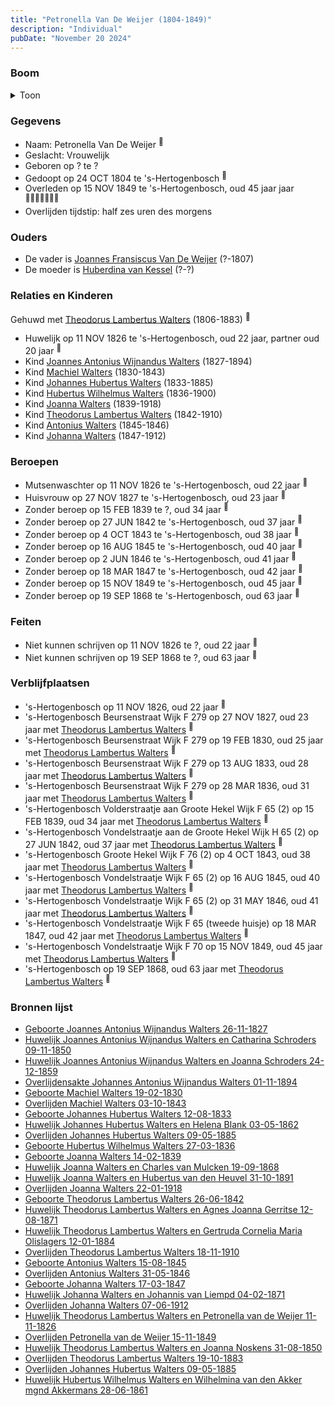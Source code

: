 ```yaml
---
title: "Petronella Van De Weijer (1804-1849)"
description: "Individual"
pubDate: "November 20 2024"
---
```


### Boom
<details><summary>Toon</summary>

![test](https://www.plantuml.com/plantuml/svg/fPPjJzim4CVV-rESu0MlAkMv2Qg05jgnZYTj1JHD4t8JhmbrOcIxGnNYkyzEtGVIY4RTkpXdvtvtzxzppeJ4NCvoYiGqArumnpcCSJoTS3OhadD66GV9SI6KYHGIfLb28CvuJCdYcUGlSWuvoSU4YyKh8GadJCvV2DhuQaon4F260A37U4BuACtYQK64w7Hod1Kd9-2YTuIEuAvq9T3YnC6GuK9jWu76o4Gy4_202xWWy4YoPy8F00luQbcsRm4Szjs1F-WfFsz_CaAJT-WSZ_5u_ZHcKb9oV0AdSBfX4zCPfK-uI9vYpeGOC-L9RR836DvVWHrQRJWIhKl29PkGOin4d2f8GtOvKq4dMO7XhmBwfa8XT4rZAvf1h-_stV-bqPjMJZl7hoHHJYVQK7eRM9Qbl1tIR9BAEQ6KlIgFxyZafDKoEv31Mhym9zKBPRB222sTt179bNDASNskrLvObMrtb8u7j-SZdKwlKVPzkBbzKDkzg2xxIyXHIbZ2kDB35TRoa-hf4LEbFh7c39jemcx3Z_wTvWiQyKKcdD3zH1sRXR9j4v4Jh4hcHDibgqY-MqXMP3gixBbG6Di1sfRR940dMFglqVFkUCtXo8DhZ8NaMPpADUqrZbFrXMqqhr7k8nZqU-hhhhK7cciguNrMYI5B5_ai6xPE9kse4Qe3tVil6hN6sqxK2AwxFxLe_5qZfIJCQ4feNbTnlr75syhTTyqQxC7Qwuzqj1VzSrKVouBkpOLAzV3-HY_3pN5KIXLlGmPDff_jBMjVq-Wx8Hq7XbrDP8UVPBJ1bB3Lb6_MH6K6Gi_Pfud2HHT5TetELxJhZgyYDXjalb6eLoEotSra6ubwDPgfT5DDoQD69L_gqjjd4hMD1ksQ2fGNdhwOpFtcHCZS0EiNPkwspEYihBqFQpKKAdQ_iWugwtPb7LRM9P2UsArVwaSf8SNlbMCpBpyQD86PJjKJFZAZe6e8a6c_gg6DZDAhXX0PVLKDwdVWZAXB9wV_0000)
</details>

### Gegevens
- Naam: Petronella Van De Weijer <sup><a href="../s00110/" style="text-decoration:none" title="Huwelijk Johannes Hubertus Walters en Helena Blank 03-05-1862">:link:</a></sup>
- Geslacht: Vrouwelijk
- Geboren op ? te ? 
- Gedoopt op 24 OCT 1804 te 's-Hertogenbosch <sup><a href="../s00136/" style="text-decoration:none" title="Huwelijk Theodorus Lambertus Walters en Petronella van de Weijer 11-11-1826">:link:</a></sup>
- Overleden op 15 NOV 1849 te 's-Hertogenbosch, oud 45 jaar jaar <sup><a href="../s00146/" style="text-decoration:none" title="Overlijden Petronella van de Weijer 15-11-1849">:link:</a><a href="../s00148/" style="text-decoration:none" title="Huwelijk Joannes Antonius Wijnandus Walters en Catharina Schroders 09-11-1850">:link:</a><a href="../s00110/" style="text-decoration:none" title="Huwelijk Johannes Hubertus Walters en Helena Blank 03-05-1862">:link:</a><a href="../s00153/" style="text-decoration:none" title="Huwelijk Theodorus Lambertus Walters en Agnes Joanna Gerritse 12-08-1871">:link:</a><a href="../s00152/" style="text-decoration:none" title="Huwelijk Johanna Walters en Johannis van Liempd 04-02-1871">:link:</a><a href="../s00147/" style="text-decoration:none" title="Huwelijk Theodorus Lambertus Walters en Joanna Noskens 31-08-1850">:link:</a><a href="../s00150/" style="text-decoration:none" title="Huwelijk Hubertus Wilhelmus Walters en Wilhelmina van den Akker mgnd Akkermans 28-06-1861">:link:</a></sup>
- Overlijden tijdstip: half zes uren des morgens

### Ouders
- De vader is [Joannes Fransiscus Van De Weijer](../i00150/) (?-1807)
- De moeder is [Huberdina van Kessel](../i00151/) (?-?)

### Relaties en Kinderen

Gehuwd met [Theodorus Lambertus Walters](../i00088/) (1806-1883) <sup><a href="../s00136/" style="text-decoration:none" title="Huwelijk Theodorus Lambertus Walters en Petronella van de Weijer 11-11-1826">:link:</a></sup>
- Huwelijk op 11 NOV 1826 te 's-Hertogenbosch, oud 22 jaar, partner oud 20 jaar <sup><a href="../s00136/" style="text-decoration:none" title="Huwelijk Theodorus Lambertus Walters en Petronella van de Weijer 11-11-1826">:link:</a></sup>
- Kind [Joannes Antonius Wijnandus Walters](../i00103/) (1827-1894)
- Kind [Machiel Walters](../i00104/) (1830-1843)
- Kind [Johannes Hubertus Walters](../i00079/) (1833-1885)
- Kind [Hubertus Wilhelmus Walters](../i00105/) (1836-1900)
- Kind [Joanna Walters](../i00106/) (1839-1918)
- Kind [Theodorus Lambertus Walters](../i00107/) (1842-1910)
- Kind [Antonius Walters](../i00108/) (1845-1846)
- Kind [Johanna Walters](../i00109/) (1847-1912)

### Beroepen
- Mutsenwaschter op 11 NOV 1826 te 's-Hertogenbosch, oud 22 jaar <sup><a href="../s00136/" style="text-decoration:none" title="Huwelijk Theodorus Lambertus Walters en Petronella van de Weijer 11-11-1826">:link:</a></sup>
- Huisvrouw op 27 NOV 1827 te 's-Hertogenbosch, oud 23 jaar <sup><a href="../s00137/" style="text-decoration:none" title="Geboorte Joannes Antonius Wijnandus Walters 26-11-1827">:link:</a></sup>
- Zonder beroep op 15 FEB 1839 te ?, oud 34 jaar <sup><a href="../s00140/" style="text-decoration:none" title="Geboorte Joanna Walters 14-02-1839">:link:</a></sup>
- Zonder beroep op 27 JUN 1842 te 's-Hertogenbosch, oud 37 jaar <sup><a href="../s00141/" style="text-decoration:none" title="Geboorte Theodorus Lambertus Walters 26-06-1842">:link:</a></sup>
- Zonder beroep op 4 OCT 1843 te 's-Hertogenbosch, oud 38 jaar <sup><a href="../s00142/" style="text-decoration:none" title="Overlijden Machiel Walters 03-10-1843">:link:</a></sup>
- Zonder beroep op 16 AUG 1845 te 's-Hertogenbosch, oud 40 jaar <sup><a href="../s00143/" style="text-decoration:none" title="Geboorte Antonius Walters 15-08-1845">:link:</a></sup>
- Zonder beroep op 2 JUN 1846 te 's-Hertogenbosch, oud 41 jaar <sup><a href="../s00144/" style="text-decoration:none" title="Overlijden Antonius Walters 31-05-1846">:link:</a></sup>
- Zonder beroep op 18 MAR 1847 te 's-Hertogenbosch, oud 42 jaar <sup><a href="../s00145/" style="text-decoration:none" title="Geboorte Johanna Walters 17-03-1847">:link:</a></sup>
- Zonder beroep op 15 NOV 1849 te 's-Hertogenbosch, oud 45 jaar <sup><a href="../s00146/" style="text-decoration:none" title="Overlijden Petronella van de Weijer 15-11-1849">:link:</a></sup>
- Zonder beroep op 19 SEP 1868 te 's-Hertogenbosch, oud 63 jaar <sup><a href="../s00151/" style="text-decoration:none" title="Huwelijk Joanna Walters en Charles van Mulcken 19-09-1868">:link:</a></sup>

### Feiten
- Niet kunnen schrijven op 11 NOV 1826 te ?, oud 22 jaar <sup><a href="../s00136/" style="text-decoration:none" title="Huwelijk Theodorus Lambertus Walters en Petronella van de Weijer 11-11-1826">:link:</a></sup>
- Niet kunnen schrijven op 19 SEP 1868 te ?, oud 63 jaar <sup><a href="../s00151/" style="text-decoration:none" title="Huwelijk Joanna Walters en Charles van Mulcken 19-09-1868">:link:</a></sup>

### Verblijfplaatsen
- 's-Hertogenbosch  op 11 NOV 1826, oud 22 jaar  <sup><a href="../s00136/" style="text-decoration:none" title="Huwelijk Theodorus Lambertus Walters en Petronella van de Weijer 11-11-1826">:link:</a></sup>
- 's-Hertogenbosch Beursenstraat Wijk F 279 op 27 NOV 1827, oud 23 jaar met [Theodorus Lambertus Walters](../i00088/) <sup><a href="../s00137/" style="text-decoration:none" title="Geboorte Joannes Antonius Wijnandus Walters 26-11-1827">:link:</a></sup>
- 's-Hertogenbosch Beursenstraat Wijk F 279 op 19 FEB 1830, oud 25 jaar met [Theodorus Lambertus Walters](../i00088/) <sup><a href="../s00138/" style="text-decoration:none" title="Geboorte Machiel Walters 19-02-1830">:link:</a></sup>
- 's-Hertogenbosch Beursenstraat Wijk F 279 op 13 AUG 1833, oud 28 jaar met [Theodorus Lambertus Walters](../i00088/) <sup><a href="../s00111/" style="text-decoration:none" title="Geboorte Johannes Hubertus Walters 12-08-1833">:link:</a></sup>
- 's-Hertogenbosch Beursenstraat Wijk F 279 op 28 MAR 1836, oud 31 jaar met [Theodorus Lambertus Walters](../i00088/) <sup><a href="../s00139/" style="text-decoration:none" title="Geboorte Hubertus Wilhelmus Walters 27-03-1836">:link:</a></sup>
- 's-Hertogenbosch Volderstraatje aan Groote Hekel Wijk F 65 (2) op 15 FEB 1839, oud 34 jaar met [Theodorus Lambertus Walters](../i00088/) <sup><a href="../s00140/" style="text-decoration:none" title="Geboorte Joanna Walters 14-02-1839">:link:</a></sup>
- 's-Hertogenbosch Vondelstraatje aan de Groote Hekel Wijk H 65 (2) op 27 JUN 1842, oud 37 jaar met [Theodorus Lambertus Walters](../i00088/) <sup><a href="../s00141/" style="text-decoration:none" title="Geboorte Theodorus Lambertus Walters 26-06-1842">:link:</a></sup>
- 's-Hertogenbosch Groote Hekel Wijk F 76 (2) op 4 OCT 1843, oud 38 jaar met [Theodorus Lambertus Walters](../i00088/) <sup><a href="../s00142/" style="text-decoration:none" title="Overlijden Machiel Walters 03-10-1843">:link:</a></sup>
- 's-Hertogenbosch Vondelstraatje Wijk F 65 (2) op 16 AUG 1845, oud 40 jaar met [Theodorus Lambertus Walters](../i00088/) <sup><a href="../s00143/" style="text-decoration:none" title="Geboorte Antonius Walters 15-08-1845">:link:</a></sup>
- 's-Hertogenbosch Vondelstraatje Wijk F 65 (2) op 31 MAY 1846, oud 41 jaar met [Theodorus Lambertus Walters](../i00088/) <sup><a href="../s00144/" style="text-decoration:none" title="Overlijden Antonius Walters 31-05-1846">:link:</a></sup>
- 's-Hertogenbosch Vondelstraatje Wijk F 65 (tweede huisje) op 18 MAR 1847, oud 42 jaar met [Theodorus Lambertus Walters](../i00088/) <sup><a href="../s00145/" style="text-decoration:none" title="Geboorte Johanna Walters 17-03-1847">:link:</a></sup>
- 's-Hertogenbosch Vondelstraatje Wijk F 70 op 15 NOV 1849, oud 45 jaar met [Theodorus Lambertus Walters](../i00088/) <sup><a href="../s00146/" style="text-decoration:none" title="Overlijden Petronella van de Weijer 15-11-1849">:link:</a></sup>
- 's-Hertogenbosch  op 19 SEP 1868, oud 63 jaar met [Theodorus Lambertus Walters](../i00088/) <sup><a href="../s00151/" style="text-decoration:none" title="Huwelijk Joanna Walters en Charles van Mulcken 19-09-1868">:link:</a></sup>

### Bronnen lijst
- [Geboorte Joannes Antonius Wijnandus Walters 26-11-1827](../s00137/)
- [Huwelijk Joannes Antonius Wijnandus Walters en Catharina Schroders 09-11-1850](../s00148/)
- [Huwelijk Joannes Antonius Wijnandus Walters en Joanna Schroders 24-12-1859](../s00149/)
- [Overlijdensakte Johannes Antonius Wijnandus Walters 01-11-1894 ](../s00212/)
- [Geboorte Machiel Walters 19-02-1830](../s00138/)
- [Overlijden Machiel Walters 03-10-1843](../s00142/)
- [Geboorte Johannes Hubertus Walters 12-08-1833](../s00111/)
- [Huwelijk Johannes Hubertus Walters en Helena Blank 03-05-1862](../s00110/)
- [Overlijden Johannes Hubertus Walters 09-05-1885](../s00128/)
- [Geboorte Hubertus Wilhelmus Walters 27-03-1836](../s00139/)
- [Geboorte Joanna Walters 14-02-1839](../s00140/)
- [Huwelijk Joanna Walters en Charles van Mulcken 19-09-1868](../s00151/)
- [Huwelijk Joanna Walters en Hubertus van den Heuvel 31-10-1891](../s00158/)
- [Overlijden Joanna Walters 22-01-1918](../s00162/)
- [Geboorte Theodorus Lambertus Walters 26-06-1842](../s00141/)
- [Huwelijk Theodorus Lambertus Walters en Agnes Joanna Gerritse 12-08-1871](../s00153/)
- [Huwelijk Theodorus Lambertus Walters en Gertruda Cornelia Maria Olislagers 12-01-1884](../s00157/)
- [Overlijden Theodorus Lambertus Walters 18-11-1910](../s00160/)
- [Geboorte Antonius Walters 15-08-1845](../s00143/)
- [Overlijden Antonius Walters 31-05-1846](../s00144/)
- [Geboorte Johanna Walters 17-03-1847](../s00145/)
- [Huwelijk Johanna Walters en Johannis van Liempd 04-02-1871](../s00152/)
- [Overlijden Johanna Walters 07-06-1912](../s00161/)
- [Huwelijk Theodorus Lambertus Walters en Petronella van de Weijer 11-11-1826](../s00136/)
- [Overlijden Petronella van de Weijer 15-11-1849](../s00146/)
- [Huwelijk Theodorus Lambertus Walters en Joanna Noskens 31-08-1850](../s00147/)
- [Overlijden Theodorus Lambertus Walters 19-10-1883](../s00156/)
- [Overlijden Johannes Hubertus Walters 09-05-1885](../s00128/)
- [Huwelijk Hubertus Wilhelmus Walters en Wilhelmina van den Akker mgnd Akkermans 28-06-1861](../s00150/)